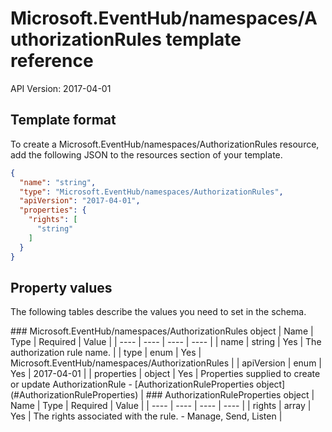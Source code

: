 # Microsoft.EventHub/namespaces/AuthorizationRules template reference
API Version: 2017-04-01
## Template format

To create a Microsoft.EventHub/namespaces/AuthorizationRules resource, add the following JSON to the resources section of your template.

```json
{
  "name": "string",
  "type": "Microsoft.EventHub/namespaces/AuthorizationRules",
  "apiVersion": "2017-04-01",
  "properties": {
    "rights": [
      "string"
    ]
  }
}
```
## Property values

The following tables describe the values you need to set in the schema.

<a id="Microsoft.EventHub/namespaces/AuthorizationRules" />
### Microsoft.EventHub/namespaces/AuthorizationRules object
|  Name | Type | Required | Value |
|  ---- | ---- | ---- | ---- |
|  name | string | Yes | The authorization rule name. |
|  type | enum | Yes | Microsoft.EventHub/namespaces/AuthorizationRules |
|  apiVersion | enum | Yes | 2017-04-01 |
|  properties | object | Yes | Properties supplied to create or update AuthorizationRule - [AuthorizationRuleProperties object](#AuthorizationRuleProperties) |


<a id="AuthorizationRuleProperties" />
### AuthorizationRuleProperties object
|  Name | Type | Required | Value |
|  ---- | ---- | ---- | ---- |
|  rights | array | Yes | The rights associated with the rule. - Manage, Send, Listen |

